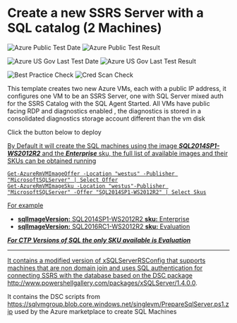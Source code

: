 # Create a new SSRS Server with a SQL catalog (2 Machines) 

![Azure Public Test Date](https://azurequickstartsservice.blob.core.windows.net/badges/sql-reporting-services-sql-server/PublicLastTestDate.svg)
![Azure Public Test Result](https://azurequickstartsservice.blob.core.windows.net/badges/sql-reporting-services-sql-server/PublicDeployment.svg)

![Azure US Gov Last Test Date](https://azurequickstartsservice.blob.core.windows.net/badges/sql-reporting-services-sql-server/FairfaxLastTestDate.svg)
![Azure US Gov Last Test Result](https://azurequickstartsservice.blob.core.windows.net/badges/sql-reporting-services-sql-server/FairfaxDeployment.svg)

![Best Practice Check](https://azurequickstartsservice.blob.core.windows.net/badges/sql-reporting-services-sql-server/BestPracticeResult.svg)
![Cred Scan Check](https://azurequickstartsservice.blob.core.windows.net/badges/sql-reporting-services-sql-server/CredScanResult.svg)

This template creates two new Azure VMs, each with a public IP address, it configures one VM to be an SSRS Server, one with SQL Server mixed auth for the SSRS Catalog with the SQL Agent Started. All VMs have public facing RDP and diagnostics enabled , the diagnostics is stored in a consolidated diagnostics storage account different than the vm disk

Click the button below to deploy

<a href="https://portal.azure.com/#create/Microsoft.Template/uri/https%3A%2F%2Fraw.githubusercontent.com%2Fazure%2Fazure-quickstart-templates%2Fmaster%2Fsql-reporting-services-sql-server%2Fazuredeploy.json" target="_blank">
    


  


 
By Default it will create the SQL machines using the image ***SQL2014SP1-WS2012R2*** and the ***Enterprise*** sku, the full list of available images and their SKUs can be obtained running

    Get-AzureRmVMImageOffer -Location "westus" -Publisher "MicrosoftSQLServer" | Select Offer
    Get-AzureRmVMImageSku -Location "westus"-Publisher "MicrosoftSQLServer" -Offer "SQL2014SP1-WS2012R2" | Select Skus

For example
* **sqlImageVersion:** SQL2014SP1-WS2012R2 **sku:** Enterprise 
* **sqlImageVersion:** SQL2016RC1-WS2012R2 **sku:** Evaluation


***For CTP Versions of SQL the only SKU available is Evaluation*** 

***
It contains a modified version of xSQLServerRSConfig that supports machines that are non domain join and uses SQL authentication for connecting SSRS with the database 
based on the DSC package http://www.powershellgallery.com/packages/xSQLServer/1.4.0.0.

It contains the DSC scripts from https://sqlvmgroup.blob.core.windows.net/singlevm/PrepareSqlServer.ps1.zip used by the Azure marketplace to create SQL Machines

        

